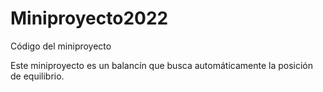 # Miniproyecto2022
Código del miniproyecto

Este miniproyecto es un balancín que busca automáticamente la posición de equilibrio.
